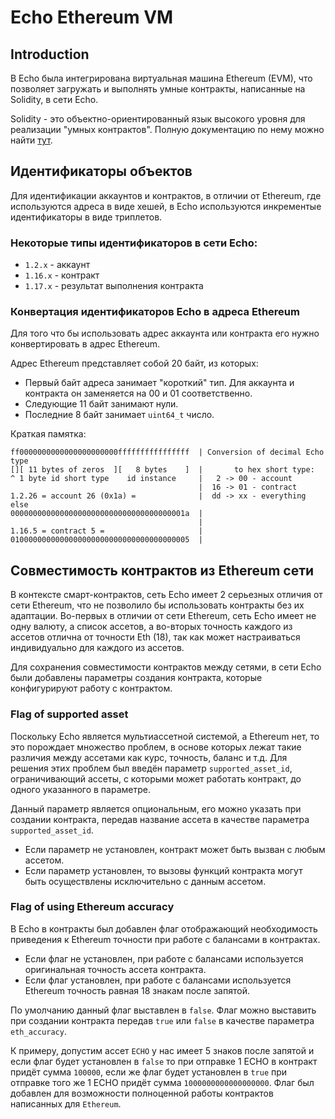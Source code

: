 # Echo Ethereum VM

## Introduction

В Echo была интегрирована виртуальная машина Ethereum (EVM), что позволяет загружать и выполнять умные контракты, написанные на Solidity, в сети Echo.

Solidity - это объектно-ориентированный язык высокого уровня для реализации "умных контрактов". Полную документацию по нему можно найти [тут](https://solidity.readthedocs.io).

## Идентификаторы объектов

Для идентификации аккаунтов и контрактов, в отличии от Ethereum, где используются адреса в виде хешей, в Echo используются инкрементые идентификаторы в виде триплетов.

### Некоторые типы идентификаторов в сети Echo:

- `1.2.x` - аккаунт
- `1.16.x` - контракт
- `1.17.x` - результат выполнения контракта

### Конвертация идентификаторов Echo в адреса Ethereum

Для того что бы использовать адрес аккаунта или контракта его нужно конвертировать в адрес Ethereum.

Адрес Ethereum представляет собой 20 байт, из которых:
- Первый байт адреса занимает "короткий" тип. Для аккаунта и контракта он заменяется на 00 и 01 соответственно.
- Следующие 11 байт занимают нули.
- Последние 8 байт занимает `uint64_t` число.

Краткая памятка:
```
ff0000000000000000000000ffffffffffffffff  | Conversion of decimal Echo type
[][ 11 bytes of zeros  ][   8 bytes    ]  |       to hex short type:
^ 1 byte id short type    id instance     |   2 -> 00 - account
                                          |  16 -> 01 - contract
1.2.26 = account 26 (0x1a) =              |  dd -> xx - everything else
000000000000000000000000000000000000001a  |
                                          |
1.16.5 = contract 5 =                     |
0100000000000000000000000000000000000005  |

```

## Совместимость контрактов из Ethereum сети

В контексте смарт-контрактов, сеть Echo имеет 2 серьезных отличия от сети Ethereum, что не позволило бы использовать контракты без их адаптации. Во-первых в отличии от сети Ethereum, сеть Echo имеет не одну валюту, а список ассетов, а во-вторых точность каждого из ассетов отлична от точности Eth (18), так как может настраиваться индивидуально для каждого из ассетов.

Для сохранения совместимости контрактов между сетями, в сети Echo были добавлены параметры создания контракта, которые конфигурируют работу с контрактом.

### Flag of supported asset
Поскольку Echo является мультиассетной системой, а Ethereum нет, то это порождает множество проблем, в основе которых лежат такие различия между ассетами как курс, точность, баланс и т.д. Для решения этих проблем был введён параметр `supported_asset_id`, ограничивающий ассеты, с которыми может работать контракт, до одного указанного в параметре.

Данный параметр является опциональным, его можно указать при создании контракта, передав название ассета в качестве параметра `supported_asset_id`.

- Если параметр не установлен, контракт может быть вызван с любым ассетом.
- Если параметр установлен, то вызовы функций контракта могут быть осуществлены исключительно с данным ассетом.

### Flag of using Ethereum accuracy
В Echo в контракты был добавлен флаг отображающий необходимость приведения к Ethereum точности при работе с балансами в контрактах.

- Если флаг не установлен, при работе с балансами используется оригинальная точность ассета контракта.
- Если флаг установлен, при работе с балансами используется Ethereum точность равная 18 знакам после запятой.

По умолчанию данный флаг выставлен в `false`. Флаг можно выставить при создании контракта передав `true` или `false` в качестве параметра `eth_accuracy`.

К примеру, допустим ассет `ECHO` у нас имеет 5 знаков после запятой и если флаг будет установлен в `false` то при отправке 1 ECHO в контракт придёт сумма `100000`, если же флаг будет установлен в `true` при отправке того же 1 ECHO придёт сумма `1000000000000000000`. Флаг был добавлен для возможности полноценной работы контрактов написанных для `Ethereum`.